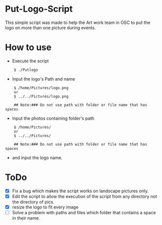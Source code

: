 # Put-Logo-Script

This simple script was made to help the Art work team in OSC to put the logo on more than one picture during events.

# How to use
* Execute the script
```
	$ ./Putlogo
```
* Input the logo's Path and name
```
	$ /home/Pictures/logo.png
	or
	$ ../../Pictures/logo.png

	## Note:### Do not use path with folder or file name that has spaces

```
* Input the photos containing folder's path
```
	$ /home/Pictures/
	or
	$ ../../Pictures/

	## Note:### Do not use path with folder or file name that has spaces

```
* and input the logo name.

# ToDo
* [X] Fix a bug which makes the script works on landscape pictures only.
* [X] Edit the script to allow the execution of the script from any directory not the directory of pics.
* [X] resize the logo to fit every image
* [ ] Solve a problem with paths and files which folder that contains a space in their name.
